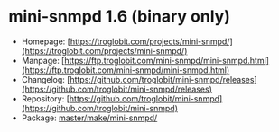 # mini-snmpd 1.6 (binary only)
 - Homepage: [https://troglobit.com/projects/mini-snmpd/](https://troglobit.com/projects/mini-snmpd/)
 - Manpage: [https://ftp.troglobit.com/mini-snmpd/mini-snmpd.html](https://ftp.troglobit.com/mini-snmpd/mini-snmpd.html)
 - Changelog: [https://github.com/troglobit/mini-snmpd/releases](https://github.com/troglobit/mini-snmpd/releases)
 - Repository: [https://github.com/troglobit/mini-snmpd](https://github.com/troglobit/mini-snmpd)
 - Package: [master/make/mini-snmpd/](https://github.com/Freetz-NG/freetz-ng/tree/master/make/mini-snmpd/)

